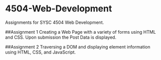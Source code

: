 # 4504-Web-Development

Assignments for SYSC 4504 Web Development.

##Assignment 1
Creating a Web Page with a variety of forms using HTML and CSS. Upon submission the Post Data is displayed.

##Assignment 2
Traversing a DOM and displaying element information using HTML, CSS, and JavaScript.

